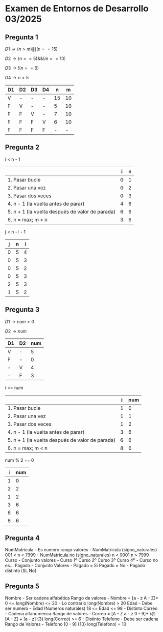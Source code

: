 # Examen de Entornos de Desarrollo 03/2025

## Pregunta 1

$D1 \rightarrow \left(n > m\right) \|\| \left(n == 15\right)$

$D2 \rightarrow \left(n == 5\right) \&\& \left(m == 10\right)$

$D3 \rightarrow !\left(n == 6\right)$

$D4 \rightarrow n > 5$


| D1 | D2 | D3 | D4 | n | m |
| --- | --- | --- | --- | --- | --- |
| V | - | - | - | 15 | 10 |
| F | V | - | - | 5 | 10 |
| F | F | V | - | 7 | 10 |
| F | F | F | V | 6 | 10 |
| F | F | F | F | - | - |


## Pregunta 2

i < n - 1

| | i | n |
| --- | --- | --- |
| 1. Pasar bucle | 0 | 1 |
| 2. Pasar una vez | 0 | 2 |
| 3. Pasar dos veces | 0 | 3 |
| 4. n - 1 (la vuelta antes de parar) | 4 | 6 |
| 5. n + 1 (la vuelta después de valor de parada) | 6 | 6 |
| 6. n = max;  m < n | 3 | 6 |


j < n - i - 1

| j | n | i |
| --- | --- | --- |
| 0 | 5 | 4 |
| 0 | 5 | 3 |
| 0 | 5 | 2 |
| 0 | 5 | 3 |
| 2 | 5 | 3 |
| 1 | 5 | 2 |


## Pregunta 3

$D1 \rightarrow num > 0$

$D2 \rightarrow num % 2 == 0$

| D1 | D2 | num |
| --- | --- | --- |
| V | - | 5 |
| F | - | 0 |
| - | V | 4 |
| - | F | 3 |


i <= num

| | i | num |
| --- | --- | --- |
| 1. Pasar bucle | 1 | 0 |
| 2. Pasar una vez | 1 | 1 |
| 3. Pasar dos veces | 1 | 2 |
| 4. n - 1 (la vuelta antes de parar) | 3 | 6 |
| 5. n + 1 (la vuelta después de valor de parada) | 6 | 6 |
| 6. n = max;  m < n | 8 | 6 |

num % 2 == 0

| i | num |
| --- | --- |
| 1 | 0 |
| 2 | 2 |
| 1 | 2 |
| 3 | 6 |
| 6 | 6 |
| 8 | 6 |


## Pregunta 4

NumMatricula - Es numero rango valores - NumMatricula (signo\_naturales) 001 < n < 7999 - NumMatricula no (signo\_naturales) n < 0001 n > 7999
Curso - Conjunto valores - Curso 1º Curso 2º Curso 3º Curso 4º - Curso no es...
Pagado - Conjunto Valores - Pagado = Si Pagado = No - Pagado distinto [Si, No]


## Pregunta 5

Nombre - Ser cadena alfabética Rango de valores - Nombre = [a - z A - Z]* 0 <= long(Nombre) <= 20 - Lo contrario long(Nombre) > 20
Edad - Debe ser numero - Edad (Numeros naturales) 18 <= Edad <= 99 - Distinto
Correo - Cadena alfanumerica Rango de valores - Correo = [A - Z a - z 0 - 9]+ /@ [A - Z] + [a - z] {3} long(Correo) >= 6 - Distinto
Telefono - Debe ser cadena Rango de Valores - Telefono [0 - 9] {10} long(Telefono) = 10
